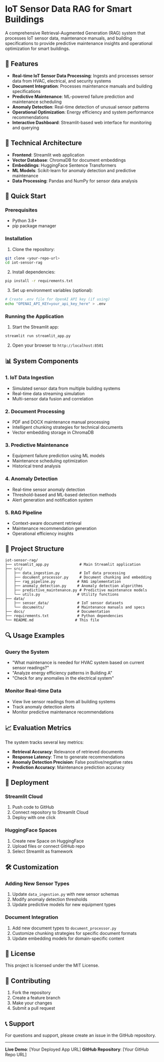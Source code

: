 # IoT Sensor Data RAG for Smart Buildings

A comprehensive Retrieval-Augmented Generation (RAG) system that processes IoT sensor data, maintenance manuals, and building specifications to provide predictive maintenance insights and operational optimization for smart buildings.

## 🏢 Features

- **Real-time IoT Sensor Data Processing**: Ingests and processes sensor data from HVAC, electrical, and security systems
- **Document Integration**: Processes maintenance manuals and building specifications
- **Predictive Maintenance**: ML-powered failure prediction and maintenance scheduling
- **Anomaly Detection**: Real-time detection of unusual sensor patterns
- **Operational Optimization**: Energy efficiency and system performance recommendations
- **Interactive Dashboard**: Streamlit-based web interface for monitoring and querying

## 🔧 Technical Architecture

- **Frontend**: Streamlit web application
- **Vector Database**: ChromaDB for document embeddings
- **Embeddings**: HuggingFace Sentence Transformers
- **ML Models**: Scikit-learn for anomaly detection and predictive maintenance
- **Data Processing**: Pandas and NumPy for sensor data analysis

## 🚀 Quick Start

### Prerequisites

- Python 3.8+
- pip package manager

### Installation

1. Clone the repository:
```bash
git clone <your-repo-url>
cd iot-sensor-rag
```

2. Install dependencies:
```bash
pip install -r requirements.txt
```

3. Set up environment variables (optional):
```bash
# Create .env file for OpenAI API key (if using)
echo "OPENAI_API_KEY=your_api_key_here" > .env
```

### Running the Application

1. Start the Streamlit app:
```bash
streamlit run streamlit_app.py
```

2. Open your browser to `http://localhost:8501`

## 📊 System Components

### 1. IoT Data Ingestion
- Simulated sensor data from multiple building systems
- Real-time data streaming simulation
- Multi-sensor data fusion and correlation

### 2. Document Processing
- PDF and DOCX maintenance manual processing
- Intelligent chunking strategies for technical documents
- Vector embedding storage in ChromaDB

### 3. Predictive Maintenance
- Equipment failure prediction using ML models
- Maintenance scheduling optimization
- Historical trend analysis

### 4. Anomaly Detection
- Real-time sensor anomaly detection
- Threshold-based and ML-based detection methods
- Alert generation and notification system

### 5. RAG Pipeline
- Context-aware document retrieval
- Maintenance recommendation generation
- Operational efficiency insights

## 📁 Project Structure

```
iot-sensor-rag/
├── streamlit_app.py              # Main Streamlit application
├── src/
│   ├── data_ingestion.py         # IoT data processing
│   ├── document_processor.py     # Document chunking and embedding
│   ├── rag_pipeline.py          # RAG implementation
│   ├── anomaly_detection.py     # Anomaly detection algorithms
│   ├── predictive_maintenance.py # Predictive maintenance models
│   └── utils.py                 # Utility functions
├── data/
│   ├── sensor_data/             # IoT sensor datasets
│   └── documents/               # Maintenance manuals and specs
├── docs/                        # Documentation
├── requirements.txt             # Python dependencies
└── README.md                   # This file
```

## 🔍 Usage Examples

### Query the System
- "What maintenance is needed for HVAC system based on current sensor readings?"
- "Analyze energy efficiency patterns in Building A"
- "Check for any anomalies in the electrical system"

### Monitor Real-time Data
- View live sensor readings from all building systems
- Track anomaly detection alerts
- Monitor predictive maintenance recommendations

## 📈 Evaluation Metrics

The system tracks several key metrics:
- **Retrieval Accuracy**: Relevance of retrieved documents
- **Response Latency**: Time to generate recommendations
- **Anomaly Detection Precision**: False positive/negative rates
- **Prediction Accuracy**: Maintenance prediction accuracy

## 🚀 Deployment

### Streamlit Cloud
1. Push code to GitHub
2. Connect repository to Streamlit Cloud
3. Deploy with one click

### HuggingFace Spaces
1. Create new Space on HuggingFace
2. Upload files or connect GitHub repo
3. Select Streamlit as framework

## 🛠️ Customization

### Adding New Sensor Types
1. Update `data_ingestion.py` with new sensor schemas
2. Modify anomaly detection thresholds
3. Update predictive models for new equipment types

### Document Integration
1. Add new document types to `document_processor.py`
2. Customize chunking strategies for specific document formats
3. Update embedding models for domain-specific content

## 📝 License

This project is licensed under the MIT License.

## 🤝 Contributing

1. Fork the repository
2. Create a feature branch
3. Make your changes
4. Submit a pull request

## 📞 Support

For questions and support, please create an issue in the GitHub repository.

---

**Live Demo**: [Your Deployed App URL]
**GitHub Repository**: [Your GitHub Repo URL]
